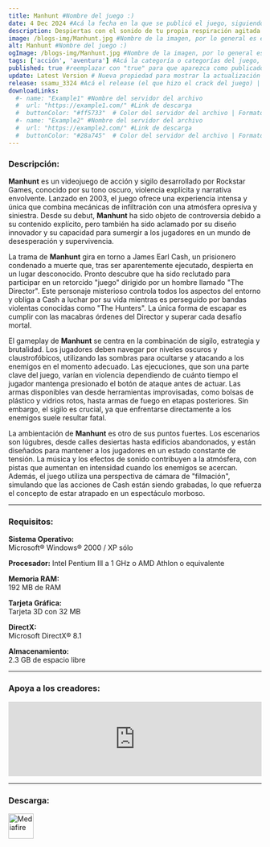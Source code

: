 ```yaml
---
title: Manhunt #Nombre del juego :)
date: 4 Dec 2024 #Acá la fecha en la que se publicó el juego, siguiendo este formato: Dia "30", Mes "Oct", Año "2024" = como debe quedar: 30 Oct 2024
description: Despiertas con el sonido de tu propia respiración agitada. En *Manhunt*, debes correr, esconderte y luchar para sobrevivir. Si logras mantenerte con vida el tiempo suficiente, tal vez descubras quién te hizo esto. Esto es un deporte brutal y sangriento. #Acá una mini descripción del juego
image: /blogs-img/Manhunt.jpg #Nombre de la imagen, por lo general es exactamente el mismo nombre que el juego excluyendo lo ":" (Dos puntos)
alt: Manhunt #Nombre del juego :)
ogImage: /blogs-img/Manhunt.jpg #Nombre de la imagen, por lo general es exactamente el mismo nombre que el juego excluyendo lo ":" (Dos puntos)
tags: ['acción', 'aventura'] #Acá la categoría o categorías del juego, si es más de una se coloca en este formato: ['categoría1', 'categoría2']
published: true #reemplazar con "true" para que aparezca como publicado
update: Latest Version # Nueva propiedad para mostrar la actualización | Formato: v1.0.0
release: ssamu_3324 #Acá el release (el que hizo el crack del juego) | Formato: Nicolhetti
downloadLinks:
  #- name: "Example1" #Nombre del servidor del archivo
  #  url: "https://example1.com/" #Link de descarga
  #  buttonColor: "#ff5733"  # Color del servidor del archivo | Formato hexadecimal | MediaFire: #0171F0 | Buzzheavier: #FF6600 |
  #- name: "Example2" #Nombre del servidor del archivo
  #  url: "https://example2.com/" #Link de descarga
  #  buttonColor: "#28a745"  # Color del servidor del archivo | Formato hexadecimal | MediaFire: #0171F0 | Buzzheavier: #FF6600 |
---
```


<!--En VSCode seleccionando una palabra, por ejemplo: "Manhunt" y apretando Ctrl+F2 se seleccionan todas las palabras iguales-->

### Descripción:
**Manhunt** es un videojuego de acción y sigilo desarrollado por Rockstar Games, conocido por su tono oscuro, violencia explícita y narrativa envolvente. Lanzado en 2003, el juego ofrece una experiencia intensa y única que combina mecánicas de infiltración con una atmósfera opresiva y siniestra. Desde su debut, **Manhunt** ha sido objeto de controversia debido a su contenido explícito, pero también ha sido aclamado por su diseño innovador y su capacidad para sumergir a los jugadores en un mundo de desesperación y supervivencia.

La trama de **Manhunt** gira en torno a James Earl Cash, un prisionero condenado a muerte que, tras ser aparentemente ejecutado, despierta en un lugar desconocido. Pronto descubre que ha sido reclutado para participar en un retorcido "juego" dirigido por un hombre llamado "The Director". Este personaje misterioso controla todos los aspectos del entorno y obliga a Cash a luchar por su vida mientras es perseguido por bandas violentas conocidas como "The Hunters". La única forma de escapar es cumplir con las macabras órdenes del Director y superar cada desafío mortal.

El gameplay de **Manhunt** se centra en la combinación de sigilo, estrategia y brutalidad. Los jugadores deben navegar por niveles oscuros y claustrofóbicos, utilizando las sombras para ocultarse y atacando a los enemigos en el momento adecuado. Las ejecuciones, que son una parte clave del juego, varían en violencia dependiendo de cuánto tiempo el jugador mantenga presionado el botón de ataque antes de actuar. Las armas disponibles van desde herramientas improvisadas, como bolsas de plástico y vidrios rotos, hasta armas de fuego en etapas posteriores. Sin embargo, el sigilo es crucial, ya que enfrentarse directamente a los enemigos suele resultar fatal.

La ambientación de **Manhunt** es otro de sus puntos fuertes. Los escenarios son lúgubres, desde calles desiertas hasta edificios abandonados, y están diseñados para mantener a los jugadores en un estado constante de tensión. La música y los efectos de sonido contribuyen a la atmósfera, con pistas que aumentan en intensidad cuando los enemigos se acercan. Además, el juego utiliza una perspectiva de cámara de "filmación", simulando que las acciones de Cash están siendo grabadas, lo que refuerza el concepto de estar atrapado en un espectáculo morboso.
<!--Prompt para Chat-GPT: Hazme una descripción para el juego "Manhunt" y cada que menciones "Manhunt" ponlo en negrita -->

---

### Requisitos:
**Sistema Operativo:**  
Microsoft® Windows® 2000 / XP sólo

**Procesador:**
Intel Pentium III a 1 GHz o AMD Athlon o equivalente

**Memoria RAM:**  
192 MB de RAM

**Tarjeta Gráfica:**  
Tarjeta 3D con 32 MB

**DirectX:**  
Microsoft DirectX® 8.1

**Almacenamiento:**  
2.3 GB de espacio libre
<!--Si falta o sobra un requisito se quita o se agrega manteniendo el mismo formato-->

---

### Apoya a los creadores:
<iframe src="https://store.steampowered.com/widget/12130/" frameborder="0" style="background-color: transparent; width: 100% !important; aspect-ratio: 646 / 190;"></iframe>

<!--Reemplazar los numeros (AppID) del juego (en este caso 2668510) por el numero (AppID) correspondiente con el juego a publicar-->
<!--El AppID se encuentra en la URL del Juego en Steam-->

---

### Descarga:

[<img src="https://gist.github.com/cxmeel/0dbc95191f239b631c3874f4ccf114e2/raw/download.svg" alt="Mediafire" height="50" />](https://www.mediafire.com/file/wtuedt87y5s6mgj/Manhunt_-_By_Nicolhetti_Projects.zip/file)

<!-- # se debe reemplazar por el link de descarga-->

<!--NOMBRE-DEL-SERVICIO se debe reemplazar por el servicio donde está subido el juego-->